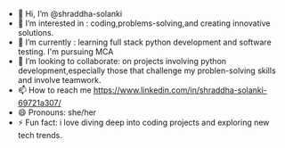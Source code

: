 - 👋 Hi, I’m @shraddha-solanki
- 👀 I’m interested in : coding,problems-solving,and creating innovative solutions.
- 🌱 I’m currently : learning full stack python development and software testing. I'm pursuing MCA
- 💞️ I’m looking to collaborate: on projects involving python development,especially those that challenge my problen-solving skills and involve teamwork.
- 📫 How to reach me https://www.linkedin.com/in/shraddha-solanki-69721a307/
- 😄 Pronouns: she/her
- ⚡ Fun fact: i love diving deep into coding projects and exploring new tech trends.

<!---
shraddha-solanki/shraddha-solanki is a ✨ special ✨ repository because its `README.md` (this file) appears on your GitHub profile.
You can click the Preview link to take a look at your changes.
--->
